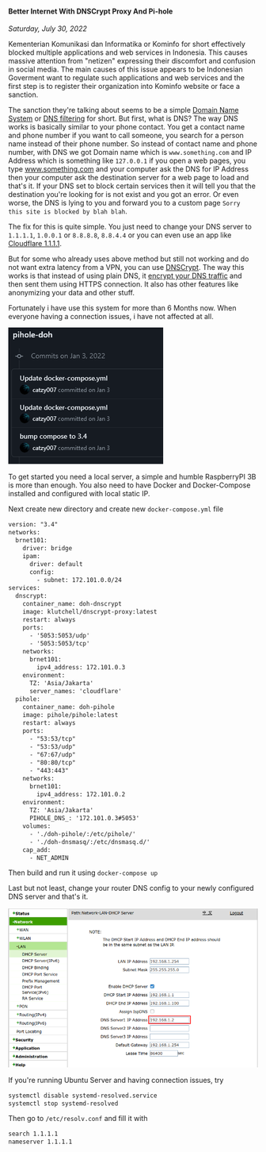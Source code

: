 #### Better Internet With DNSCrypt Proxy And Pi-hole
_Saturday, July 30, 2022_

Kementerian Komunikasi dan Informatika or Kominfo for short effectively 
blocked multiple applications and web services in Indonesia. This causes 
massive attention from "netizen" expressing their discomfort and confusion 
in social media. The main causes of this issue appears to be Indonesian 
Goverment want to regulate such applications and web services and the first 
step is to register their organization into Kominfo website or face a sanction.

The sanction they're talking about seems to be a simple 
[Domain Name System](https://en.wikipedia.org/wiki/Domain_Name_System) or 
[DNS filtering](https://www.cloudflare.com/learning/access-management/what-is-dns-filtering/) 
for short. But first, what is DNS? The way DNS works is basically 
similar to your phone contact. You get a contact name and phone number 
if you want to call someone, you search for a person name instead of their 
phone number. So instead of contact name and phone number, with DNS we got 
Domain name which is `www.something.com` and IP Address which is something 
like `127.0.0.1` if you open a web pages, you type www.something.com and 
your computer ask the DNS for IP Address then your computer ask the destination 
server for a web page to load and that's it. If your DNS set to block certain 
services then it will tell you that the destination you're looking for is 
not exist and you got an error. Or even worse, the DNS is lying to you 
and forward you to a custom page `Sorry this site is blocked by blah blah`.

The fix for this is quite simple. You just need to change your DNS server to 
`1.1.1.1`, `1.0.0.1` or `8.8.8.8`, `8.8.4.4` or you can even use an app like 
[Cloudflare 1.1.1.1](https://1.1.1.1/).

But for some who already uses above method but still not working and do not 
want extra latency from a VPN, you can use [DNSCrypt](https://dnscrypt.info/). 
The way this works is that instead of using plain DNS, it 
[encrypt your DNS traffic](https://en.wikipedia.org/wiki/DNS_over_HTTPS) 
and then sent them using HTTPS connection. It also has other features like 
anonymizing your data and other stuff.

Fortunately i have use this system for more than 6 Months now. When everyone 
having a connection issues, i have not affected at all.
<div class="row">
	<div class="col-sm-4"></div>
	<div class="col-sm-4">
		<div class="img-thumbnail">
			<img class="img-fluid" loading="lazy" src="./posts/2022-07-30-better-internet-with-dnscrypt-proxy-and-pi-hole/01.png" alt="img">
		</div>
	</div>
	<div class="col-sm-4"></div>
</div>

To get started you need a local server, a simple and humble RaspberryPI 3B 
is more than enough. You also need to have Docker and Docker-Compose installed 
and configured with local static IP.

Next create new directory and create new `docker-compose.yml` file
```
version: "3.4"
networks:
  brnet101:
    driver: bridge
    ipam:
      driver: default
      config:
        - subnet: 172.101.0.0/24
services:
  dnscrypt:
    container_name: doh-dnscrypt
    image: klutchell/dnscrypt-proxy:latest
    restart: always
    ports:
      - '5053:5053/udp'
      - '5053:5053/tcp'
    networks:
      brnet101:
        ipv4_address: 172.101.0.3
    environment:
      TZ: 'Asia/Jakarta'
      server_names: 'cloudflare'
  pihole:
    container_name: doh-pihole
    image: pihole/pihole:latest
    restart: always
    ports:
      - "53:53/tcp"
      - "53:53/udp"
      - "67:67/udp"
      - "80:80/tcp"
      - "443:443"
    networks:
      brnet101:
        ipv4_address: 172.101.0.2
    environment:
      TZ: 'Asia/Jakarta'
      PIHOLE_DNS_: '172.101.0.3#5053'
    volumes:
      - './doh-pihole/:/etc/pihole/'
      - './doh-dnsmasq/:/etc/dnsmasq.d/'
    cap_add:
      - NET_ADMIN
```

Then build and run it using `docker-compose up`

Last but not least, change your router DNS config to your newly 
configured DNS server and that's it.
<div class="row">
	<div class="col-sm-2"></div>
	<div class="col-sm-8">
		<div class="img-thumbnail">
			<img class="img-fluid" loading="lazy" src="./posts/2022-07-30-better-internet-with-dnscrypt-proxy-and-pi-hole/02.png" alt="img">
		</div>
	</div>
	<div class="col-sm-2"></div>
</div>

If you're running Ubuntu Server and having connection issues, try
```
systemctl disable systemd-resolved.service
systemctl stop systemd-resolved
```
Then go to `/etc/resolv.conf` and fill it with
```
search 1.1.1.1
nameserver 1.1.1.1
```
